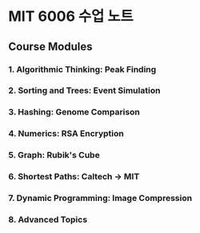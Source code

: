 # MIT 6006 수업 노트

## Course Modules

### 1. Algorithmic Thinking: Peak Finding

### 2. Sorting and Trees: Event Simulation

### 3. Hashing: Genome Comparison

### 4. Numerics: RSA Encryption

### 5. Graph: Rubik's Cube

### 6. Shortest Paths: Caltech -> MIT

### 7. Dynamic Programming: Image Compression

### 8. Advanced Topics
